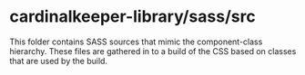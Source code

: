 # cardinalkeeper-library/sass/src

This folder contains SASS sources that mimic the component-class hierarchy. These files
are gathered in to a build of the CSS based on classes that are used by the build.
